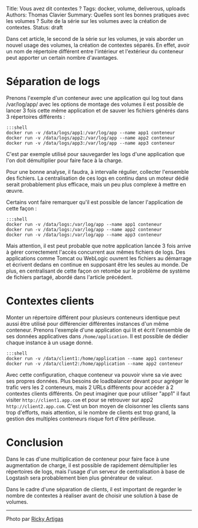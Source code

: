 Title: Vous avez dit contextes ?
Tags: docker, volume, deliverous, uploads
Authors: Thomas Clavier
Summary: Quelles sont les bonnes pratiques avec les volumes ? Suite de la série sur les volumes avec la création de contextes.
Status: draft

Dans cet article, le second de la série sur les volumes, je vais aborder un nouvel usage des volumes, la création de contextes séparés.
En effet, avoir un nom de répertoire différent entre l'intérieur et l'extérieur du conteneur peut apporter un certain nombre d'avantages.

# Séparation de logs

Prenons l'exemple d'un conteneur avec une application qui log tout dans
/var/log/app/ avec les options de montage des volumes il est possible
de lancer 3 fois cette même application et de sauver les fichiers générés dans
3 répertoires différents :

    :::shell
    docker run -v /data/logs/app1:/var/log/app --name app1 conteneur
    docker run -v /data/logs/app2:/var/log/app --name app2 conteneur
    docker run -v /data/logs/app3:/var/log/app --name app3 conteneur

C'est par exemple utilisé pour sauvegarder les logs d'une application que l'on doit démultiplier pour faire face à la charge.

Pour une bonne analyse, il faudra, à intervalle régulier, collecter l'ensemble
des fichiers. La centralisation de ces logs en continu dans un moteur dédié
serait probablement plus efficace, mais un peu plus complexe à mettre en
œuvre.

Certains vont faire remarquer qu'il est possible de lancer l'application de cette façon :

    :::shell
    docker run -v /data/logs:/var/log/app --name app1 conteneur
    docker run -v /data/logs:/var/log/app --name app2 conteneur
    docker run -v /data/logs:/var/log/app --name app3 conteneur


Mais attention, il est peut probable que notre application lancée 3 fois arrive
à gérer correctement l'accès concurrent aux mêmes fichiers de logs.  Des
applications comme Tomcat ou WebLogic ouvrent les fichiers au démarrage et
écrivent dedans en continue en supposant être les seules au monde.
De plus, en centralisant de cette façon on retombe sur le problème de système
de fichiers partagé, abordé dans l'article précédent.

# Contextes clients

Monter un répertoire différent pour plusieurs conteneurs identique peut aussi
être utilisé pour différencier différentes instances d'un même conteneur.
Prenons l'exemple d'une application qui lit et écrit l'ensemble de ses données
applicatives dans `/home/application`. Il est possible de dédier chaque
instance à un usage donné.

    :::shell
    docker run -v /data/client1:/home/application --name app1 conteneur
    docker run -v /data/client2:/home/application --name app2 conteneur

Avec cette configuration, chaque conteneur va pouvoir vivre sa vie avec ses
propres données. Plus besoins de loadbalancer devant pour agréger le trafic
vers les 2 conteneurs, mais 2 URLs différents pour accéder à 2 contextes
clients différents. On peut imaginer que pour utiliser "app1" il faut visiter
`http://client1.app.com` et pour se retrouver sur app2
`http://client2.app.com`. C'est un bon moyen de cloisonner les clients sans
trop d'efforts, mais attention, si le nombre de clients est trop grand, la
gestion des multiples conteneurs risque fort d'être périlleuse.

# Conclusion

Dans le cas d'une multiplication de conteneur pour faire face à une
augmentation de charge, il est possible de rapidement démultiplier les
répertoires de logs, mais l'usage d'un serveur de centralisation à base de
Logstash sera probablement bien plus générateur de valeur.

Dans le cadre d'une séparation de clients, il est important de regarder le
nombre de contextes à réaliser avant de choisir une solution à base de volumes.


---
Photo par [Ricky Artigas](https://www.flickr.com/photos/ricky_artigas/5656337970)
